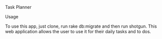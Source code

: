 Task Planner 

Usage

To use this app, just clone, run rake db:migrate and then run shotgun. This web application allows the user to use it for their daily tasks and to dos. 


